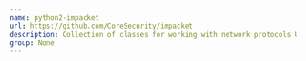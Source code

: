 ```yaml
---
name: python2-impacket
url: https://github.com/CoreSecurity/impacket
description: Collection of classes for working with network protocols URL : https://github.
group: None
---
```

